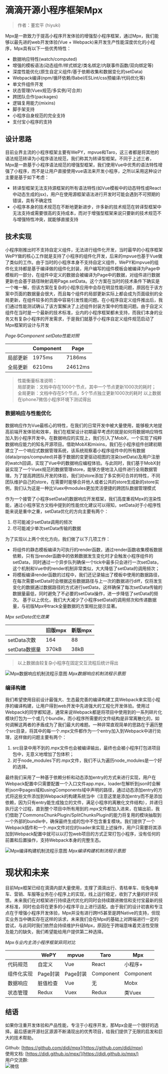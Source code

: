 # 滴滴开源小程序框架Mpx

> 作者：董宏平 (hiyuki)

Mpx是一款致力于提高小程序开发体验的增强型小程序框架，通过Mpx，我们能够以最先进的web开发体验(Vue + Webpack)来开发生产性能深度优化的小程序，Mpx具有以下一些优秀特性：
* 数据响应特性(watch/computed)
* 增强的模板语法(动态组件/样式绑定/类名绑定/内联事件函数/双向绑定等)
* 深度性能优化(原生自定义组件/基于依赖收集和数据变化的setData)
* Webpack编译(npm/循环依赖/Babel/ESLint/css预编译/代码优化等)
* 单文件组件开发
* 状态管理(Vuex规范/多实例/可合并)
* 跨团队合作(packages)
* 逻辑复用能力(mixins)
* 脚手架支持
* 小程序自身规范的完全支持
* 支付宝小程序的支持

## 设计思路

目前业界主流的小程序框架主要有WePY，mpvue和Taro，这三者都是将其他的语法规范转译为小程序语法规范，我们称其为转译型框架。不同于上述三者，Mpx是一款基于小程序语法规范的增强型框架，我们使用Vue中优秀的语法特性增强了小程序，而不是让用户直接使用vue语法来开发小程序，之所以采用这种设计主要是基于如下考虑：
* 转译型框架无法支持源框架的所有语法特性(如Vue模板中的动态特性或React中动态生成的jsx)，用户在使用源框架语法进行开发时可能会遇到不可预期的错误，具有不确定性
* 小程序本身的技术规范在不断地更新进步，许多新的技术规范在转译型框架中无法支持或需要很高的支持成本，而对于增强型框架来说只要新的技术规范不与增强特性冲突，就能够直接支持

## 技术实现
小程序刚推出时不支持自定义组件，无法进行组件化开发，当时最早的小程序框架WePY做的核心工作就是支持了小程序的组件化开发，后来的mpvue也基于Vue做了类似的工作。由于当时的小程序本身不支持自定义组件，WePY和mpvue的组件化支持都是基于编译做的组件化封装，用户编写的组件模板会被编译为Page中模板的一部分，在组件中定义的数据会被编译为Page中的数据，对组件进行数据更新也会基于路径映射调用Page.setData。这个方案在当时的技术条件下确实是一个唯一解，但该方案在复杂的小程序应用中会存在明显性能问题，原因在于该方案中页面的数据量会很大，而且每个组件的局部更新实际上都会成为页面级别的全局更新，在组件较多的页面中容易引发性能问题。在小程序自定义组件推出后，我们通过性能测试确认了该方案解决了上述组件封装方案中的性能问题。由于自定义组件在当时是一个最新的技术标准，业内的小程序框架都未支持，而我们本身的业务又有复杂小程序的开发需求，于是我们就基于小程序自定义组件规范启动了Mpx框架的设计与开发

*Page与Component setData性能对照*

| |Component|Page|
|---|----------|----- |
|局部更新|1975ms|7186ms|
|全局更新|6210ms|24612ms|
> 性能衡量标准说明：  
局部更新：文档中存在1000个节点，其中一个节点更新1000次的耗时；  
全局更新：文档中存在5个节点，5个节点独立更新1000次的耗时
以上数据在iphone7微信小程序环境下测试得出

### 数据响应与性能优化
数据响应作为Vue最核心的特性，在我们的日常开发中被大量使用，能够极大地提高前端开发体验和效率，我们在框架设计初期最早考虑的就是如何将数据响应特性加入到小程序开发中。在数据响应的实现上，我们引入了MobX，一个实现了纯粹数据响应能力的知名开源项目。借助MobX和mixins，我们在小程序组件创建初期建立了一个响应式数据管理系统，该系统观察着小程序组件中的所有数据(data/props/computed)并基于数据的变更驱动视图的渲染(setData)及用户注册的watch回调，实现了Vue中的数据响应编程体验。与此同时，我们基于MobX封装实现了一个Vuex规范的数据管理store，能够方便地注入组件进行全局数据管理。为了提高跨团队开发的体验，我们对store添加了多实例可合并的特性，不同团队维护自己的store，在需要时能够合并他人或者公共的store生成新的store实例，我们认为这是一种比Vuex中modules更加灵活便捷的跨团队数据管理模式

作为一个接管了小程序setData的数据响应开发框架，我们高度重视Mpx的渲染性能，通过小程序官方文档中提到的性能优化建议可以得知，setData对于小程序性能来说是重中之重，setData优化的方向主要有两个：
1. 尽可能减少setData调用的频次
2. 尽可能减少单次setData传输的数据

为了实现以上两个优化方向，我们做了以下几项工作：
* 将组件的静态模板编译为可执行的render函数，通过render函数收集模板数据依赖，只有当render函数中的依赖数据发生变化时才会触发小程序组件的setData，同时通过一个异步队列确保一个tick中最多只会进行一次setData，这个机制和Vue中的render机制非常类似，大大降低了setData的调用频次；
* 将模板编译render函数的过程中，我们还记录输出了模板中使用的数据路径，在每次需要setData时会根据这些数据路径与上一次的数据进行diff，仅将发生变化的数据通过数据路径的方式进行setData，这样确保了每次setData传输的数据量最低，同时避免了不必要的setData操作，进一步降低了setData的频次。
基于以上优化，我们大大减少了小程序setData的调用频次和传递数据量，与初版Mpx中track全量数据的方案相比提示显著。

*Mpx setData优化效果*

|   |旧版mpx|新版mpx|
|---|----|-----|
|setData次数	|164   	|88	|
|setData数据量	|370kB	|38kB|
> 以上数据由较复杂小程序在固定交互流程后统计得出

![Mpx数据响应机制流程示意图](https://dpubstatic.udache.com/static/dpubimg/4cb54489-b99d-4560-97aa-68f756730131.jpeg)
*Mpx数据响应机制流程示意图*

### 编译构建
我们希望使用目前设计最强大、生态最完善的编译构建工具Webpack来实现小程序的编译构建，让用户得到web开发中先进强大的工程化开发体验。使用过Webpack的同学都知道，通常来说Webpack都是将项目中使用到的一系列碎片化模块打包为一个或几个bundle，而小程序所需要的文件结构是非常离散化的，如何调解这两者的矛盾成为了我们最大的难题。一种非常直观简单的思路在于遍历整个src目录，将其中的每一个.mpx文件都作为一个entry加入到Webpack中进行处理，这样做的问题主要有两个：
1. src目录中用不到的.mpx文件也会被编译输出，最终也会被小程序打包进项目包中，无意义地增加了包体积；
2. 对于node_modules下的.mpx文件，我们不认为遍历node_modules是一个好的选择。

最终我们采用了一种基于依赖分析和动态添加entry的方式来进行实现，用户在Webpack配置中只需要配置一个入口文件app.mpx，loader在解析到json时会解析json中pages域和usingComponents域中声明的路径，通过动态添加entry的方式将这些文件添加到Webpack的构建系统当中（注意这里是添加entry而不是添加依赖，因为只有entry能生成独立的文件，满足小程序的离散化文件结构），并递归执行这个过程，直到整个项目中所有用到的.mpx文件都加入进来，在输出前，我们借助了CommonsChunkPlugin/SplitChunksPlugin的能力将复用的模块抽取到一个外部的bundle中，确保最终生成的包中不包含重复模块。我们提供了一个Webpack插件和一个.mpx文件对应的loader来实现上述操作，用户只需要将其添加到Webpack配置中就可以以打包web项目的方式正常打包小程序，没有任何的前置和后置操作，支持Webpack本身的完整生态。
 
![Mpx编译构建机制流程示意图](https://dpubstatic.udache.com/static/dpubimg/ce6d470c-0a4c-486e-a2f5-ad225c289832.jpeg)
*Mpx编译构建机制流程示意图*

# 现状和未来
目前Mpx框架已经在滴滴内部大量使用，支撑了滴滴出行、青桔单车、街兔电单车、营销、车服等业务在小程序上的实现，线上运行稳定，收到了大量的好评反馈。未来我们在对框架进行持续迭代优化的同时会持续跟进微信和支付宝最新的技术标准，同时也会将在更多的小程序平台上进行适配。由于我们的设计初衷和专注点在于增强小程序开发体验，Mpx并没有进行跨H5甚至是跨Native的支持，但现实业务当中确实存在这样的诉求，未来我们会在Mpx的基础上对跨端进行一定的尝试，与此同时我们依然会持续维护升级Mpx，原因在于跨端意味着灵活性受限及能力的缺失，我们希望能给用户提供第二种选择。

*Mpx与业内主流小程序框架异同对比*

|   |WePY|mpvue|Taro|Mpx|
|---|----|-----|----|---|
|代码规范	|自定义|	Vue	|React	|小程序+|
|组件化实现	|Page封装	|Page封装|	Component|	Component|
|数据响应|	脏值检查|	Vue|	无	|Mobx|
|状态管理|	Redux|	Vuex|	Redux|类Vuex|

## 结语
如果你注重开发体验和产品性能，专注于小程序开发，那Mpx会是一个很好的选择。最后感谢开源社区源源不断涌现出的优秀项目，给我们提供了无限的启发和巨大的技术帮助。

Github: [https://github.com/didi/mpx](https://github.com/didi/mpx)  
使用文档: [https://didi.github.io/mpx/](https://didi.github.io/mpx/)  
用户交流群:  
![微信](https://dpubstatic.udache.com/static/dpubimg/at_XEnlFb0/WechatIMG1.jpeg)
